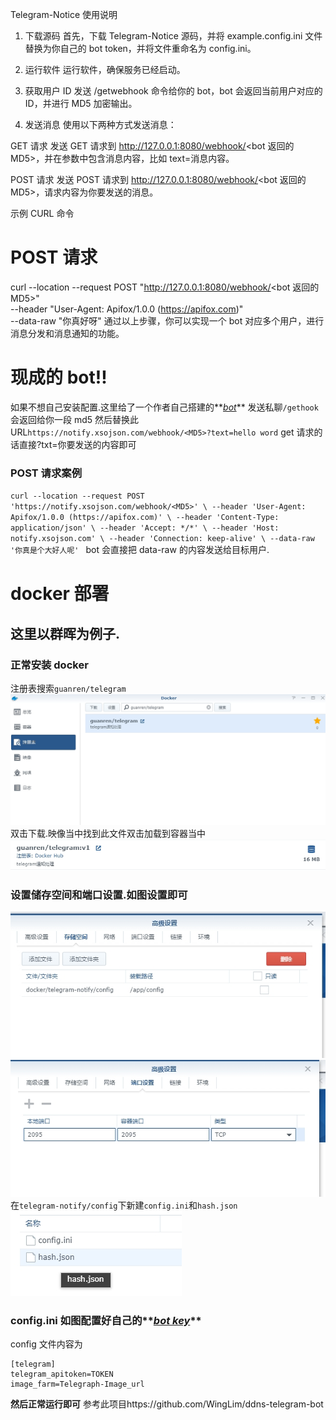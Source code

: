 Telegram-Notice 使用说明

1. 下载源码
   首先，下载 Telegram-Notice 源码，并将 example.config.ini 文件替换为你自己的 bot token，并将文件重命名为 config.ini。

2. 运行软件
   运行软件，确保服务已经启动。

3. 获取用户 ID
   发送 /getwebhook 命令给你的 bot，bot 会返回当前用户对应的 ID，并进行 MD5 加密输出。

4. 发送消息
   使用以下两种方式发送消息：

GET 请求
发送 GET 请求到 http://127.0.0.1:8080/webhook/<bot 返回的 MD5>，并在参数中包含消息内容，比如 text=消息内容。

POST 请求
发送 POST 请求到 http://127.0.0.1:8080/webhook/<bot 返回的 MD5>，请求内容为你要发送的消息。

示例 CURL 命令
<BASH>

# POST 请求

curl --location --request POST "http://127.0.0.1:8080/webhook/<bot 返回的 MD5>" \
--header "User-Agent: Apifox/1.0.0 (https://apifox.com)" \
--data-raw "你真好呀"
通过以上步骤，你可以实现一个 bot 对应多个用户，进行消息分发和消息通知的功能。

# 现成的 bot!!

如果不想自己安装配置.这里给了一个作者自己搭建的**_[bot](https://t.me/fengtian_bot)_**
发送私聊`/gethook`会返回给你一段 md5
然后替换此 URL`https://notify.xsojson.com/webhook/<MD5>?text=hello word`
get 请求的话直接?txt=你要发送的内容即可

### POST 请求案例

`curl --location --request POST 'https://notify.xsojson.com/webhook/<MD5>' \
--header 'User-Agent: Apifox/1.0.0 (https://apifox.com)' \
--header 'Content-Type: application/json' \
--header 'Accept: */*' \
--header 'Host: notify.xsojson.com' \
--header 'Connection: keep-alive' \
--data-raw '你真是个大好人呢'
`
bot 会直接把 data-raw 的内容发送给目标用户.

# docker 部署

## 这里以群晖为例子.

### 正常安装 docker

注册表搜索`guanren/telegram`
![步骤1](./image/步骤1.png)
双击下载.映像当中找到此文件双击加载到容器当中
![步骤2](./image/步骤2.png)

### 设置储存空间和端口设置.如图设置即可

![步骤3](./image/步骤3.png)
![步骤4](./image/步骤4.png)
在`telegram-notify/config`下新建`config.ini`和`hash.json`
![步骤5](./image/步骤5.png)

### config.ini 如图配置好自己的**_[bot key](https://www.teleme.io/articles/create_your_own_telegram_bot?hl=zh-hans)_**

config 文件内容为
```
[telegram]
telegram_apitoken=TOKEN
image_farm=Telegraph-Image_url
```
**然后正常运行即可**
参考此项目https://github.com/WingLim/ddns-telegram-bot
